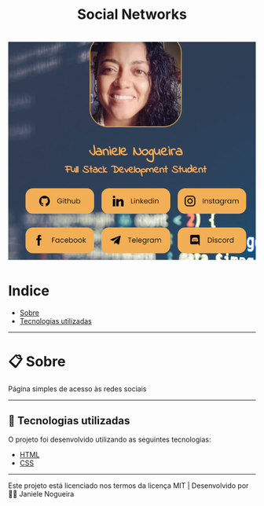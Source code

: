 <h1 align="center"> Social Networks <h1>

<h1> <img src="./assets/img/02.png" alt=""> <h1>


# Indice
- [Sobre](#-sobre)
- [Tecnologias utilizadas](#-tecnologias-utilizadas)

---

# 📋 Sobre
Página simples de acesso às redes sociais

---

## 🚀 Tecnologias utilizadas 

O projeto foi desenvolvido utilizando as seguintes tecnologias:

- [HTML](https://www.w3schools.com/html/)
- [CSS](https://www.w3schools.com/css/default.asp)

---
Este projeto está licenciado nos termos da licença MIT  |  Desenvolvido por 👩‍💻 Janiele Nogueira